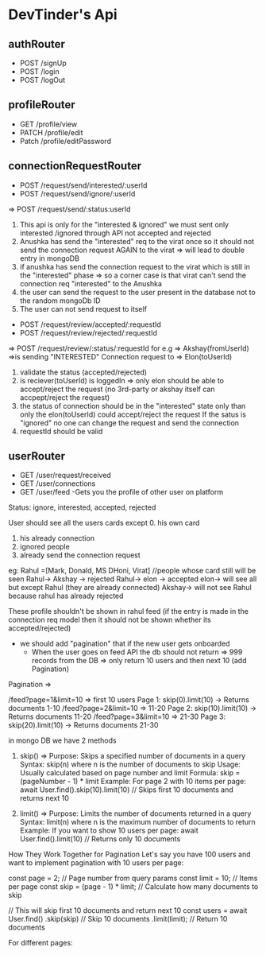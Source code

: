 # DevTinder's Api

## authRouter
- POST /signUp
- POST /login
- POST /logOut

## profileRouter
- GET /profile/view
- PATCH /profile/edit
- Patch /profile/editPassword

## connectionRequestRouter
- POST /request/send/interested/:userId
- POST /request/send/ignore/:userId

=> POST /request/send/:status:userId  
1. This api is only for the "interested & ignored"   we must sent only interested /ignored through API not accepted and rejected 
2. Anushka has send the "interested" req to the virat once so it should not send the connection request AGAIN to the virat => will lead to double entry in mongoDB 
3. if anushka has send the connection request to the virat which is still in the "interested" phase => so a corner case is that virat can't send the connection req "interested" to the Anushka
4. the user can send the request to the user present in the database not to the random mongoDb ID
5. The user can not send request to itself


- POST /request/review/accepted/:requestId
- POST /request/review/rejected/:requestId

=> POST /request/review/:status/:requestId
for e.g => Akshay(fromUserId) =>is sending "INTERESTED" Connection request to =>  Elon(toUserId)
1. validate the status (accepted/rejected)
2. is reciever(toUserId) is loggedIn => only elon should be able to accept/reject the request (no 3rd-party or akshay itself can accpept/reject the request) 
3. the status of connection should be in the "interested" state only than only the elon(toUserId) could accept/reject the request If the satus is "ignored" no one can change the request and send the connection  
4. requestId should be valid 

## userRouter
- GET /user/request/received
- GET /user/connections
- GET /user/feed    -Gets you the profile of other user on platform 



Status: ignore, interested, accepted, rejected 



User should see all the users cards except 
0. his own card
1. his already connection
2. ignored people
3. already send the connection request

eg: Rahul =[Mark, Donald, MS DHoni, Virat]  //people whose card still will be seen
Rahul-> Akshay -> rejected    Rahul-> elon -> accepted 
elon-> will see all but except Rahul (they are already connected)
Akshay-> will not see Rahul because rahul has already rejected 

These profile shouldn't be shown in rahul feed (if the entry is made in the connection req model then it should not be shown whether its accepted/rejected)



* we should add "pagination" that if the new user gets onboarded 
    - When the user goes on feed API the db should not return => 999 records from the DB => only return 10 users and then next 10 (add Pagination)


Pagination => 

/feed?page=1&limit=10 => first 10 users   Page 1: skip(0).limit(10) → Returns documents 1-10
/feed?page=2&limit=10 => 11-20  Page 2: skip(10).limit(10) → Returns documents 11-20
/feed?page=3&limit=10 => 21-30 Page 3: skip(20).limit(10) → Returns documents 21-30

in mongo DB we have 2 methods 
1. skip() => Purpose: Skips a specified number of documents in a query
Syntax: skip(n) where n is the number of documents to skip
Usage: Usually calculated based on page number and limit
Formula: skip = (pageNumber - 1) * limit
Example: For page 2 with 10 items per page:  
await User.find().skip(10).limit(10)  // Skips first 10 documents and returns next 10

2. limit() => Purpose: Limits the number of documents returned in a query
Syntax: limit(n) where n is the maximum number of documents to return
Example: If you want to show 10 users per page: 
await User.find().limit(10)  // Returns only 10 documents


How They Work Together for Pagination
Let's say you have 100 users and want to implement pagination with 10 users per page:

const page = 2; // Page number from query params
const limit = 10; // Items per page
const skip = (page - 1) * limit; // Calculate how many documents to skip

// This will skip first 10 documents and return next 10
const users = await User.find()
    .skip(skip)  // Skip 10 documents
    .limit(limit); // Return 10 documents


For different pages:



